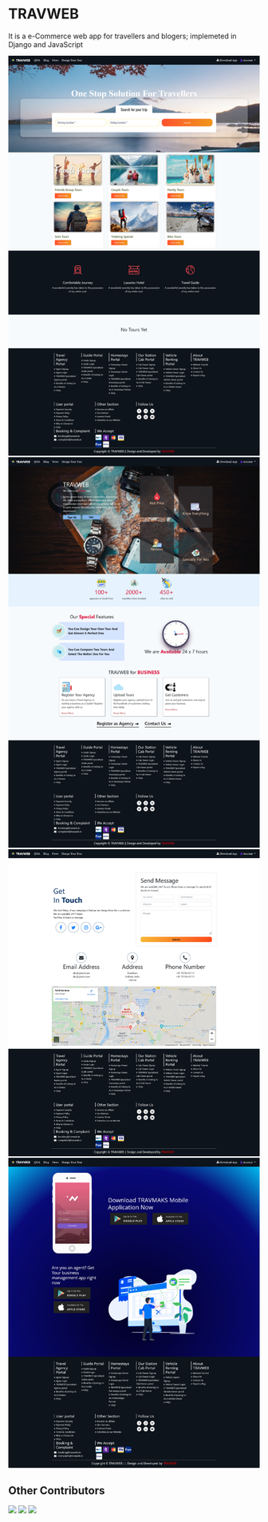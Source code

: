 # TRAVWEB
<p >It is a e-Commerce web app for travellers and blogers; implemeted in Django and JavaScript</p>

<img src="https://raw.githubusercontent.com/somerongit/somerongit/main/img/project/TRAVWEB.png">
<img src="https://raw.githubusercontent.com/somerongit/somerongit/main/img/project/TRAVWEBjoinUs.png">
<img src="https://raw.githubusercontent.com/somerongit/somerongit/main/img/project/TRAVWEBcontac.png">
<img src="https://raw.githubusercontent.com/somerongit/somerongit/main/img/project/TRAVWEBapp.png">

## Other Contributors
<a href="https://github.com/iamsaptorshe07"><img width="90px" src="https://avatars.githubusercontent.com/u/54545530?v=4"></a>
<a href="https://github.com/ayank007"><img width="90px" src="https://avatars.githubusercontent.com/u/57215535?v=4"></a>
<a href="https://github.com/gobinda812"><img width="90px" src="https://avatars.githubusercontent.com/u/52933690?v=4"></a>
